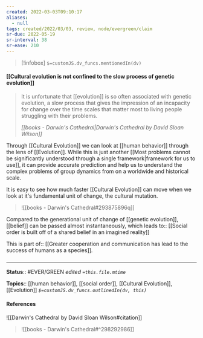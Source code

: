 ```yaml
---
created: 2022-03-03T09:10:17 
aliases:
  - null
tags: created/2022/03/03, review, node/evergreen/claim
sr-due: 2022-05-19
sr-interval: 38
sr-ease: 210
---
```

> [!infobox]
`$=customJS.dv_funcs.mentionedIn(dv)`

#### [[Cultural evolution is not confined to the slow process of genetic evolution]] 

> It is unfortunate that [[evolution]] is so often associated with genetic evolution, a slow process that gives the impression of an incapacity for change over the time scales that matter most to living people struggling with their problems. 
> 
> <cite>[[books - Darwin's Cathedral|Darwin's Cathedral by David Sloan Wilson]] </cite>

Through [[Cultural Evolution]] we can look at [[human behavior]] through the lens of [[Evolution]]. 
While this is just another [[Most problems cannot be significantly understood through a single framework|framework for us to use]], 
it can provide accurate prediction and help us to understand the complex problems of group dynamics from on a worldwide and historical scale.

It is easy to see how much faster [[Cultural Evolution]] can move when we look at it's fundamental unit of change, the cultural mutation.
> ![[books - Darwin's Cathedral#293875896q]]

Compared to the generational unit of change of [[genetic evolution]], [[belief]] can be passed almost instantaneously, which
leads to:: [[Social order is built off of a shared belief in an imagined reality]]

This is
part of:: [[Greater cooperation and communication has lead to the success of humans as a species]].

### <hr class="footnote"/>

**Status**:: #EVER/GREEN 
*edited `=this.file.mtime`*

**Topics**:: [[human behavior]], [[social order]], [[Cultural Evolution]], [[Evolution]]
*`$=customJS.dv_funcs.outlinedIn(dv, this)`*

#### References

![[Darwin's Cathedral by David Sloan Wilson#citation]]

> ![[books - Darwin's Cathedral#^298292986]]
